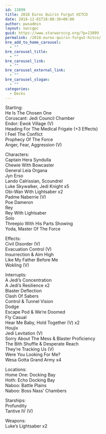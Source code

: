 ```yaml
---
id: 13899
title: 2018 Euros Quirin Furgut HITCO
date: 2018-12-01T18:08:36+00:00
author: pwsadmin
layout: swccgpc
guid: https://www.starwarsccg.org/?p=13899
permalink: /2018-euros-quirin-furgut-hitco/
bre_add_to_home_carousel:
  - ""
bre_carousel_title:
  - ""
bre_carousel_link:
  - ""
bre_carousel_external_link:
  - ""
bre_carousel_slogan:
  - ""
categories:
  - Decks
---
```

Starting:  
He Is The Chosen One  
Coruscant: Jedi Council Chamber  
Endor: Ewok Village (V)  
Heading For The Medical Frigate (+3 Effects)  
I Feel The Conflict  
Prophecy Of The Force  
Anger, Fear, Aggression (V)

Characters:  
Captain Hera Syndulla  
Chewie With Bowcaster  
General Leia Organa  
Jyn Erso  
Lando Calrissian, Scoundrel  
Luke Skywalker, Jedi Knight x5  
Obi-Wan With Lightsaber x2  
Padme Naberrie (V)  
Poe Dameron  
Rey  
Rey With Lightsaber  
Solo  
Threepio With His Parts Showing  
Yoda, Master Of The Force

Effects:  
Civil Disorder (V)  
Evacuation Control (V)  
Insurrection & Aim High  
Like My Father Before Me  
Wokling (V)

Interrupts:  
A Jedi’s Concentration  
A Jedi’s Resilience x2  
Blaster Deflection  
Clash Of Sabers  
Control & Tunnel Vision  
Dodge  
Escape Pod & We&#8217;re Doomed  
Fly Casual  
Hear Me Baby, Hold Together (V) x2  
Houjix  
Jedi Levitation (V)  
Sorry About The Mess & Blaster Proficiency  
The Bith Shuffle & Desperate Reach  
They’re Tracking Us (V)  
Were You Looking For Me?  
Wesa Gotta Grand Army x4

Locations:  
Home One: Docking Bay  
Hoth: Echo Docking Bay  
Naboo: Battle Plains  
Naboo: Boss Nass’ Chambers

Starships:  
Profundity  
Tantive IV (V)

Weapons:  
Luke’s Lightsaber x2